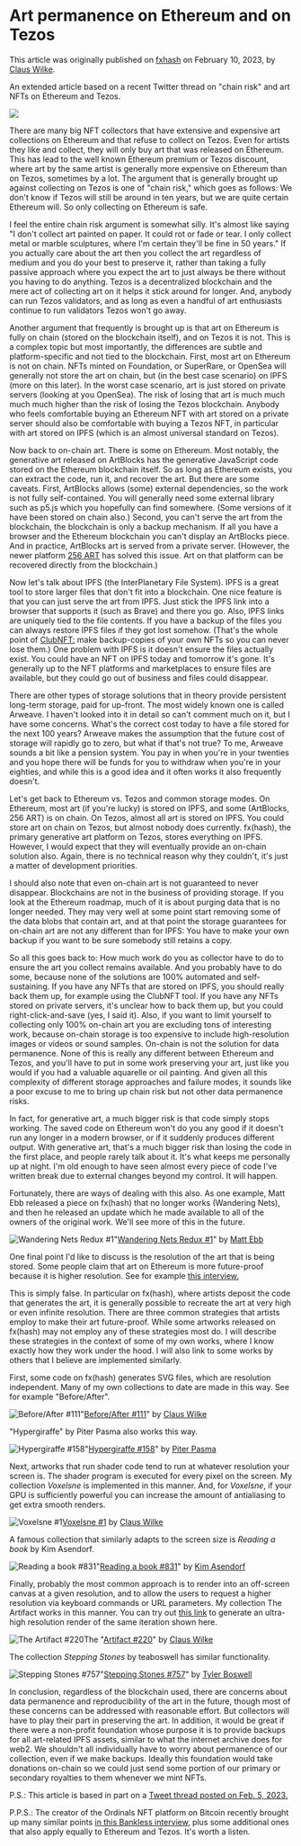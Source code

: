 # Art permanence on Ethereum and on Tezos

This article was originally published on [fxhash](https://www.fxhash.xyz/article/art-permanence-on-ethereum-and-on-tezos) on February 10, 2023, by [Claus Wilke](https://twitter.com/clauswilke).

An extended article based on a recent Twitter thread on "chain risk" and art NFTs on Ethereum and Tezos.

![](https://i.imgur.com/BqO34eK.png)


There are many big NFT collectors that have extensive and expensive art collections on Ethereum and that refuse to collect on Tezos. Even for artists they like and collect, they will only buy art that was released on Ethereum. This has lead to the well known Ethereum premium or Tezos discount, where art by the same artist is generally more expensive on Ethereum than on Tezos, sometimes by a lot. The argument that is generally brought up against collecting on Tezos is one of "chain risk," which goes as follows: We don't know if Tezos will still be around in ten years, but we are quite certain Ethereum will. So only collecting on Ethereum is safe.

I feel the entire chain risk argument is somewhat silly. It's almost like saying "I don't collect art painted on paper. It could rot or fade or tear. I only collect metal or marble sculptures, where I'm certain they'll be fine in 50 years." If you actually care about the art then you collect the art regardless of medium and you do your best to preserve it, rather than taking a fully passive approach where you expect the art to just always be there without you having to do anything. Tezos is a decentralized blockchain and the mere act of collecting art on it helps it stick around for longer. And, anybody can run Tezos validators, and as long as even a handful of art enthusiasts continue to run validators Tezos won't go away.

Another argument that frequently is brought up is that art on Ethereum is fully on chain (stored on the blockchain itself), and on Tezos it is not. This is a complex topic but most importantly, the differences are subtle and platform-specific and not tied to the blockchain. First, most art on Ethereum is not on chain. NFTs minted on Foundation, or SuperRare, or OpenSea will generally not store the art on chain, but (in the best case scenario) on IPFS (more on this later). In the worst case scenario, art is just stored on private servers (looking at you OpenSea). The risk of losing that art is much much much much higher than the risk of losing the Tezos blockchain. Anybody who feels comfortable buying an Ethereum NFT with art stored on a private server should also be comfortable with buying a Tezos NFT, in particular with art stored on IPFS (which is an almost universal standard on Tezos).

Now back to on-chain art. There is some on Ethereum. Most notably, the generative art released on ArtBlocks has the generative JavaScript code stored on the Ethereum blockchain itself. So as long as Ethereum exists, you can extract the code, run it, and recover the art. But there are some caveats. First, ArtBlocks allows (some) external dependencies, so the work is not fully self-contained. You will generally need some external library such as p5.js which you hopefully can find somewhere. (Some versions of it have been stored on chain also.) Second, you can't serve the art from the blockchain, the blockchain is only a backup mechanism. If all you have a browser and the Ethereum blockchain you can't display an ArtBlocks piece. And in practice, ArtBlocks art is served from a private server. (However, the newer platform [256 ART](https://256art.com/) has solved this issue. Art on that platform can be recovered directly from the blockchain.)

Now let's talk about IPFS (the InterPlanetary File System). IPFS is a great tool to store larger files that don't fit into a blockchain. One nice feature is that you can just serve the art from IPFS. Just stick the IPFS link into a browser that supports it (such as Brave) and there you go. Also, IPFS links are uniquely tied to the file contents. If you have a backup of the files you can always restore IPFS files if they got lost somehow. (That's the whole point of [ClubNFT:](https://www.clubnft.com/) make backup-copies of your own NFTs so you can never lose them.) One problem with IPFS is it doesn't ensure the files actually exist. You could have an NFT on IPFS today and tomorrow it's gone. It's generally up to the NFT platforms and marketplaces to ensure files are available, but they could go out of business and files could disappear.

There are other types of storage solutions that in theory provide persistent long-term storage, paid for up-front. The most widely known one is called Arweave. I haven't looked into it in detail so can't comment much on it, but I have some concerns. What's the correct cost today to have a file stored for the next 100 years? Arweave makes the assumption that the future cost of storage will rapidly go to zero, but what if that's not true? To me, Arweave sounds a bit like a pension system. You pay in when you're in your twenties and you hope there will be funds for you to withdraw when you're in your eighties, and while this is a good idea and it often works it also frequently doesn't.

Let's get back to Ethereum vs. Tezos and common storage modes. On Ethereum, most art (if you're lucky) is stored on IPFS, and some (ArtBlocks, 256 ART) is on chain. On Tezos, almost all art is stored on IPFS. You could store art on chain on Tezos, but almost nobody does currently. fx(hash), the primary generative art platform on Tezos, stores everything on IPFS. However, I would expect that they will eventually provide an on-chain solution also. Again, there is no technical reason why they couldn't, it's just a matter of development priorities.

I should also note that even on-chain art is not guaranteed to never disappear. Blockchains are not in the business of providing storage. If you look at the Ethereum roadmap, much of it is about purging data that is no longer needed. They may very well at some point start removing some of the data blobs that contain art, and at that point the storage guarantees for on-chain art are not any different than for IPFS: You have to make your own backup if you want to be sure somebody still retains a copy.

So all this goes back to: How much work do you as collector have to do to ensure the art you collect remains available. And you probably have to do some, because none of the solutions are 100% automated and self-sustaining. If you have any NFTs that are stored on IPFS, you should really back them up, for example using the ClubNFT tool. If you have any NFTs stored on private servers, it's unclear how to back them up, but you could right-click-and-save (yes, I said it). Also, if you want to limit yourself to collecting only 100% on-chain art you are excluding tons of interesting work, because on-chain storage is too expensive to include high-resolution images or videos or sound samples. On-chain is not the solution for data permanence. None of this is really any different between Ethereum and Tezos, and you'll have to put in some work preserving your art, just like you would if you had a valuable aquarelle or oil painting. And given all this complexity of different storage approaches and failure modes, it sounds like a poor excuse to me to bring up chain risk but not other data permanence risks.

In fact, for generative art, a much bigger risk is that code simply stops working. The saved code on Ethereum won't do you any good if it doesn't run any longer in a modern browser, or if it suddenly produces different output. With generative art, that's a much bigger risk than losing the code in the first place, and people rarely talk about it. It's what keeps me personally up at night. I'm old enough to have seen almost every piece of code I've written break due to external changes beyond my control. It will happen.

Fortunately, there are ways of dealing with this also. As one example, Matt Ebb released a piece on fx(hash) that no longer works (Wandering Nets), and then he released an update which he made available to all of the owners of the original work. We'll see more of this in the future.

![Wandering Nets Redux #1](https://media.fxhash.xyz/w_1400/QmV3cDAk9Ygh13wHW9E62agxf7N3iEHCJxHcQvJbo47eq5)<caption>"[Wandering Nets Redux #1](https://www.fxhash.xyz/gentk/slug/wandering-nets-redux-1)" by [Matt Ebb](https://www.fxhash.xyz/u/Matt%20Ebb)</caption>

One final point I'd like to discuss is the resolution of the art that is being stored. Some people claim that art on Ethereum is more future-proof because it is higher resolution. See for example [this interview.](https://www.youtube.com/watch?v=hiLQNPoiLAw&t=345s)

This is simply false. In particular on fx(hash), where artists deposit the code that generates the art, it is generally possible to recreate the art at very high or even infinite resolution. There are three common strategies that artists employ to make their art future-proof. While some artworks released on fx(hash) may not employ any of these strategies most do. I will describe these strategies in the context of some of my own works, where I know exactly how they work under the hood. I will also link to some works by others that I believe are implemented similarly.

First, some code on fx(hash) generates SVG files, which are resolution independent. Many of my own collections to date are made in this way. See for example "Before/After".

![Before/After #111](https://media.fxhash.xyz/w_1400/QmV4SrZknZQ5dRe4h1EghVJ7874UA3KL61fBhKRha2MH5L)<caption>"[Before/After #111](https://www.fxhash.xyz/gentk/slug/beforeafter-111)" by [Claus Wilke](https://www.fxhash.xyz/u/clauswilke)</caption>

"Hypergiraffe" by Piter Pasma also works this way.

![Hypergiraffe #158](https://media.fxhash.xyz/w_1400/QmVUqLknqspo4WoWoR8RfaEyGuSDfEV9gXzcuM7qBNqqGX)<caption>"[Hypergiraffe #158](https://www.fxhash.xyz/gentk/slug/hypergiraffe-158)" by [Piter Pasma](https://www.fxhash.xyz/u/Piter%20Pasma)</caption>

Next, artworks that run shader code tend to run at whatever resolution your screen is. The shader program is executed for every pixel on the screen. My collection *Voxelsne* is implemented in this manner. And, for *Voxelsne*, if your GPU is sufficiently powerful you can increase the amount of antialiasing to get extra smooth renders.

![Voxelsne #1](https://media.fxhash.xyz/w_1400/QmSMi4D6FfFUgsNt6EyK3RFSz5m67B6qxmFtsSjmGgT9gL)<caption>[Voxelsne #1](https://www.fxhash.xyz/gentk/slug/voxelsne-1) by [Claus Wilke](https://www.fxhash.xyz/u/clauswilke)</caption>

A famous collection that similarly adapts to the screen size is *Reading a book* by Kim Asendorf.

![Reading a book #831](https://media.fxhash.xyz/w_1400/QmQhVHJTsVELt6aS3tqDzVb9Bu3Bp9xUUvxqoo3n7PmEZb)<caption>"[Reading a book #831](https://www.fxhash.xyz/gentk/slug/reading-a-book-831)" by [Kim Asendorf](https://www.fxhash.xyz/u/Kim%20Asendorf)</caption>


Finally, probably the most common approach is to render into an off-screen canvas at a given resolution, and to allow the users to request a higher resolution via keyboard commands or URL parameters. My collection The Artifact works in this manner. You can try out [this link](https://gateway.fxhash2.xyz/ipfs/QmVSse7Y1Vw3NbwCbjuvtPn7rqL1bvXvBDkTsiL1RVVDeQ/?fxhash=oo5BehjnhSgz6Mt3e5PQ1zCLW9winX71bBMZ7WfzguVaYi1HXCD&r=2&d=2) to generate an ultra-high resolution render of the same iteration shown here.

![The Artifact #220](https://media.fxhash.xyz/w_1400/QmXj4cAczDtuKF1CDSFAKxMBdF2ucPbywKaXxUeNyjJFbV)<caption>The "[Artifact #220](https://www.fxhash.xyz/gentk/slug/the-artifact-220)" by [Claus Wilke](https://www.fxhash.xyz/u/clauswilke)</caption>

The collection *Stepping Stones* by teaboswell has similar functionality.

![Stepping Stones #757](https://media.fxhash.xyz/w_1400/QmfHGXZcJLhWYAbdWtQarbJbjWtuo1gQDob4GMSfDjzd2u)<caption>"[Stepping Stones #757](https://www.fxhash.xyz/gentk/slug/stepping-stones-757)" by [Tyler Boswell](https://www.fxhash.xyz/u/teaboswell)</caption>

In conclusion, regardless of the blockchain used, there are concerns about data permanence and reproducibility of the art in the future, though most of these concerns can be addressed with reasonable effort. But collectors will have to play their part in preserving the art. In addition, it would be great if there were a non-profit foundation whose purpose it is to provide backups for all art-related IPFS assets, similar to what the internet archive does for web2. We shouldn't all individually have to worry about permanence of our collection, even if we make backups. Ideally this foundation would take donations on-chain so we could just send some portion of our primary or secondary royalties to them whenever we mint NFTs.

P.S.: This article is based in part on a [Tweet thread posted on Feb. 5, 2023.](https://twitter.com/ClausWilke/status/1622401965337595908)

P.P.S.: The creator of the Ordinals NFT platform on Bitcoin recently brought up many similar points [in this Bankless interview](https://www.youtube.com/watch?v=ktL77zEWcEc&t=1451s), plus some additional ones that also apply equally to Ethereum and Tezos. It's worth a listen.